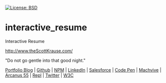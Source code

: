 [![License: BSD](https://badgen.net/badge/license/BSD/orange)](https://opensource.org/licenses/BSD-3-Clause)
# interactive_resume
Interactive Resume

http://www.theScottKrause.com/

"Do not go gentle into that good night."

[Portfolio Blog](https://www.theScottKrause.com) |
[Github](https://github.com/neodigm) |
[NPM](https://www.npmjs.com/~neodigm) |
[LinkedIn](https://www.linkedin.com/in/neodigm55/) |
[Salesforce](https://trailblazer.me/id/skrause) |
[Code Pen](https://codepen.io/neodigm55) |
[Machvive](https://machvive.com/) |
[Arcanus 55](https://www.arcanus55.com/) |
[Repl](https://repl.it/@neodigm) |
[Twitter](https://twitter.com/neodigm55) | 
[W3C](https://www.w3.org/users/123844)
